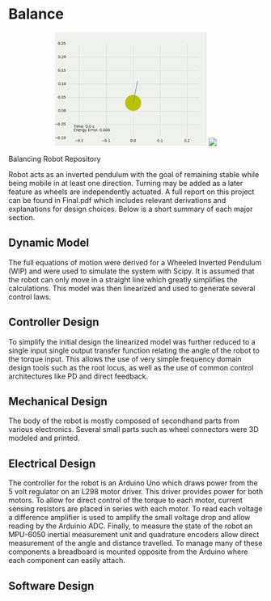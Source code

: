 # Balance
<p align="center">
  <img src="./Dynamic Models/Images/Unforced Dynamics.gif" width="300" />
  <img src="./Controller Design/SISO/Direct Feedback/DirectFeedback(k = 0,4).gif" width="300" />
</p>

Balancing Robot Repository

Robot acts as an inverted pendulum with the goal of remaining stable while being mobile in at least one direction. Turning may be added as a later feature as wheels are independently actuated. A full report on this project can be found in Final.pdf which includes relevant derivations and explanations for design choices. Below is a short summary of each major section.


## Dynamic Model
The full equations of motion were derived for a Wheeled Inverted Pendulum (WIP) and were used to simulate the system with Scipy. It is assumed that the robot can only move in a straight line which greatly simplifies the calculations. This model was then linearized and used to generate several control laws. 

## Controller Design
To simplify the initial design the linearized model was further reduced to a single input single output transfer function relating the angle of the robot to the torque input. This allows the use of very simple frequency domain design tools such as the root locus, as well as the use of common control architectures like PD and direct feedback.


## Mechanical Design
The body of the robot is mostly composed of secondhand parts from various electronics. Several small parts such as wheel connectors were 3D modeled and printed.

## Electrical Design
The controller for the robot is an Arduino Uno which draws power from the 5 volt regulator on an L298 motor driver. This driver provides power for both motors. To allow for direct control of the torque to each motor, current sensing resistors are placed in series with each motor. To read each voltage a difference amplifier is used to amplify the small voltage drop and allow reading by the Arduinio ADC. Finally, to measure the state of the robot an MPU-6050 inertial measurement unit and quadrature encoders allow direct measurement of the angle and distance travelled. To manage many of these components a breadboard is mounted opposite from the Arduino where each component can easily attach.

## Software Design

